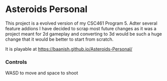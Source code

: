 # Asteroids Personal
 
This project is a evolved version of my CSC461 Program 5. Adter several feature addions I have decided to scrap most future changes as it was a project meant for 2d gameplay and converting to 3d would be such a huge change that it would be better to start from scratch.

It is playable at https://baanish.github.io/Asteroids-Personal/

### Controls
WASD to move and space to shoot
